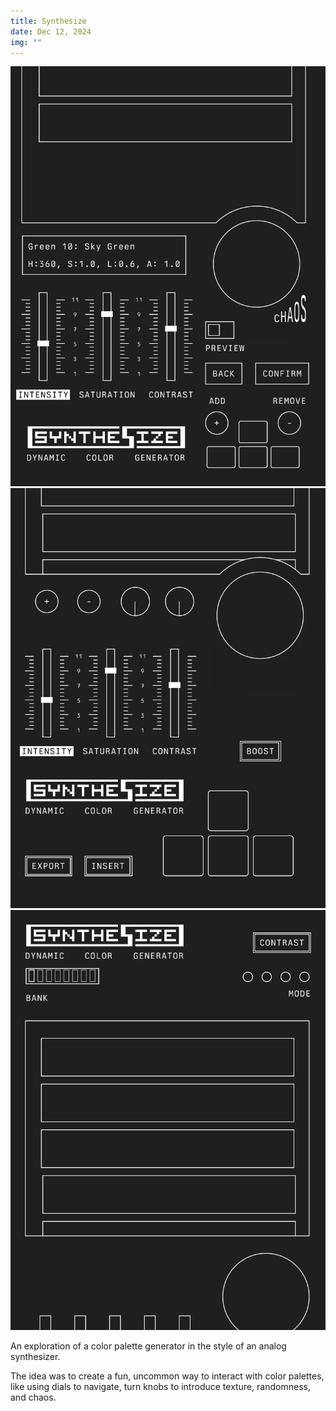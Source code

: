 ```yaml
---
title: Synthesize
date: Dec 12, 2024
img: ""
---
```


![](./synthesize_1.png)
![](./synthesize_2.png)
![](./synthesize_3.png)

An exploration of a color palette generator in the style of an analog synthesizer.

The idea was to create a fun, uncommon way to interact with color palettes, like using dials to navigate, turn knobs to introduce texture, randomness, and chaos.
